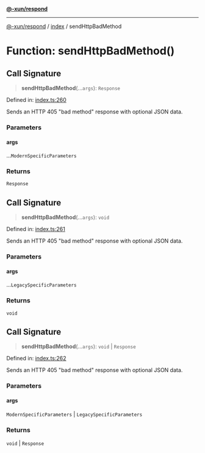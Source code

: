 [**@-xun/respond**](../../README.md)

***

[@-xun/respond](../../README.md) / [index](../README.md) / sendHttpBadMethod

# Function: sendHttpBadMethod()

## Call Signature

> **sendHttpBadMethod**(...`args`): `Response`

Defined in: [index.ts:260](https://github.com/Xunnamius/api-utils/blob/e8ce4963b8daa4c21bc4c8b9f74bbf11b683a0d4/packages/respond/src/index.ts#L260)

Sends an HTTP 405 "bad method" response with optional JSON data.

### Parameters

#### args

...`ModernSpecificParameters`

### Returns

`Response`

## Call Signature

> **sendHttpBadMethod**(...`args`): `void`

Defined in: [index.ts:261](https://github.com/Xunnamius/api-utils/blob/e8ce4963b8daa4c21bc4c8b9f74bbf11b683a0d4/packages/respond/src/index.ts#L261)

Sends an HTTP 405 "bad method" response with optional JSON data.

### Parameters

#### args

...`LegacySpecificParameters`

### Returns

`void`

## Call Signature

> **sendHttpBadMethod**(...`args`): `void` \| `Response`

Defined in: [index.ts:262](https://github.com/Xunnamius/api-utils/blob/e8ce4963b8daa4c21bc4c8b9f74bbf11b683a0d4/packages/respond/src/index.ts#L262)

Sends an HTTP 405 "bad method" response with optional JSON data.

### Parameters

#### args

`ModernSpecificParameters` | `LegacySpecificParameters`

### Returns

`void` \| `Response`
